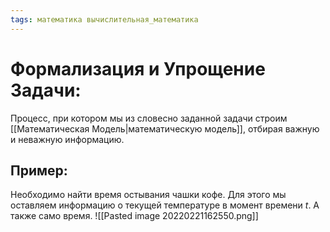 ```yaml
---
tags: математика вычислительная_математика
---
```

# Формализация и Упрощение Задачи:
Процесс, при котором мы из словесно заданной задачи строим [[Математическая Модель|математическую модель]], отбирая важную и неважную информацию.
## Пример:
Необходимо найти время остывания чашки кофе. Для этого мы оставляем информацию о текущей температуре в момент времени $t$. А также само время.
![[Pasted image 20220221162550.png]]